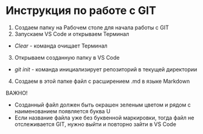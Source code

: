# Инструкция по работе с GIT 

1. Создаем папку на Рабочем столе для начала работы с GIT
2. Запускаем VS Code и открываем Терминал 
* *Clear* - команда очищает Терминал
3. Открываем созданную папку в VS Code
* *git init* - команда инициализирует репозиторий в текущей директории
4. Создаем в этой папке файл с расширением .md в языке Markdown

ВАЖНО! 
* Созданный файл должен быть окрашен зеленым цветом и рядом с наименованием появляется буква U
* Если название файла уже без буквенной маркировки, тогда файл не отслеживается GIT, нужно выйти и повторно зайти в VS Code
 

